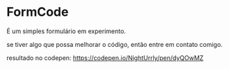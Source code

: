 # FormCode
É um simples formulário em experimento.

se tiver algo que possa melhorar o código, então entre em contato comigo. 

resultado no codepen: https://codepen.io/NightUrrly/pen/dyQOwMZ
